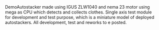 DemoAutostacker made using IGUS ZLW1040 and nema 23 motor using mega as CPU which detects and collects clothes.
Single axis test module for development and test purpose, which is a miniature model of deployed autostackers.
All development, test and reworks to e posted.
